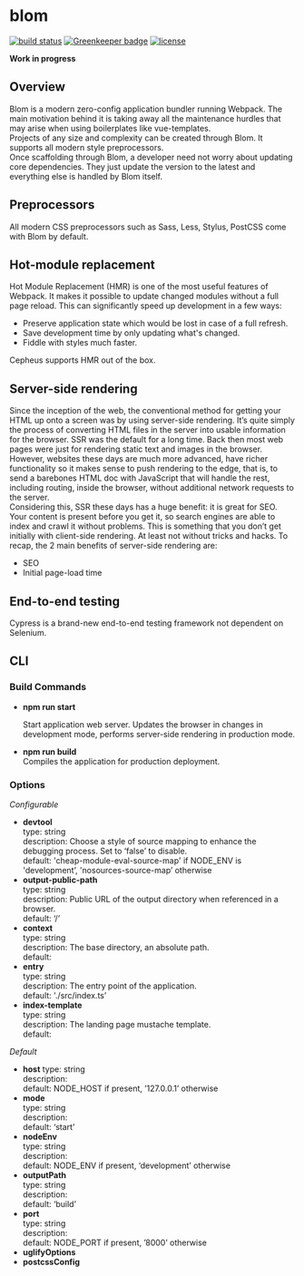 # blom

[![build status](https://secure.travis-ci.org/escapace/blom.png)](https://travis-ci.org/escapace/blom)
[![Greenkeeper badge](https://badges.greenkeeper.io/escapace/blom.svg)](https://greenkeeper.io/)
[![license](https://img.shields.io/badge/license-Mozilla%20Public%20License%20Version%202.0-blue.svg)]()

**Work in progress**

## Overview

Blom is a modern zero-config application bundler running Webpack. The main motivation behind it is taking away all the maintenance hurdles that may arise when using boilerplates like vue-templates.   
Projects of any size and complexity can be created through Blom. It supports all modern style preprocessors.  
Once scaffolding through Blom, a developer need not worry about updating core dependencies. They just update the version to the latest and everything else is handled by Blom itself.    


## Preprocessors

All modern CSS preprocessors such as Sass, Less, Stylus, PostCSS come with Blom by default.


## Hot-module replacement

Hot Module Replacement (HMR) is one of the most useful features of Webpack. It makes it possible to update changed modules without a full page reload. This can significantly speed up development in a few ways:

- Preserve application state which would be lost in case of a full refresh.
- Save development time by only updating what's changed.
- Fiddle with styles much faster.

Cepheus supports HMR out of the box.


## Server-side rendering

Since the inception of the web, the conventional method for getting your HTML up onto a screen was by using server-side rendering. It’s quite simply the process of converting HTML files in the server into usable information for the browser. SSR was the default for a long time. Back then most web pages were just for rendering static text and images in the browser.   However, websites these days are much more advanced, have richer functionality so it makes sense to push rendering to the edge, that is, to send a barebones HTML doc with JavaScript that will handle the rest, including routing, inside the browser, without additional network requests to the server.   
Considering this, SSR these days has a huge benefit: it is great for SEO. Your content is present before you get it, so search engines are able to index and crawl it without problems. This is something that you don’t get initially with client-side rendering. At least not without tricks and hacks.
To recap, the 2 main benefits of server-side rendering are:

- SEO
- Initial page-load time


## End-to-end testing

Cypress is a brand-new end-to-end testing framework not dependent on Selenium. 


## CLI
### Build Commands
- **npm run start**   

  Start application web server. Updates the browser in changes in development mode, performs        server-side rendering in production mode.

- **npm run build**   
  Compiles the application for production deployment.


### Options

*Configurable*

- **devtool**   
  type: string   
  description: Choose a style of source mapping to enhance the debugging process. Set to ‘false’ to disable.   
  default: 'cheap-module-eval-source-map' if NODE_ENV is 'development’, 'nosources-source-map’ otherwise   
- **output-public-path**   
  type: string   
  description: Public URL of the output directory when referenced in a browser.   
  default: ‘/’   
- **context**   
  type: string   
  description: The base directory, an absolute path.   
  default:    
- **entry**   
  type: string   
  description: The entry point of the application.   
  default:  './src/index.ts’   
- **index-template**    
  type: string      
  description: The landing page mustache template.      
  default:       

*Default*

- **host**
  type: string     
  description:   
  default: NODE_HOST if present, ’127.0.0.1’ otherwise   
- **mode**   
  type: string     
  description:   
  default: ‘start’   
- **nodeEnv**    
  type: string   
  description:   
  default: NODE_ENV if present, ‘development’ otherwise   
- **outputPath**   
  type: string   
  description:    
  default: ‘build’   
- **port**   
  type: string   
  description:   
  default: NODE_PORT if present, ’8000’ otherwise   
- **uglifyOptions**
- **postcssConfig**



